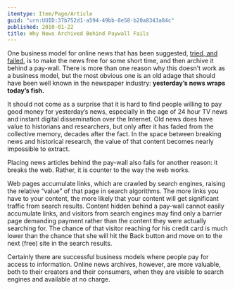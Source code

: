 ```yaml
---
itemtype: Item/Page/Article
guid: "urn:UUID:37b752d1-a594-49bb-8e58-b20a8343a84c"
published: 2010-01-22
title: Why News Archived Behind Paywall Fails
---
```


One business model for online news that has been suggested, [tried, and
failed](http://www.nytimes.com/2007/09/18/business/media/18times.html),
is to make the news free for some short time, and then archive it behind
a pay-wall. There is more than one reason why this doesn’t work as a
business model, but the most obvious one is an old adage that should
have been well known in the newspaper industry: **yesterday’s news wraps
today’s fish.**

It should not come as a surprise that it is hard to find people willing
to pay good money for yesterday’s news, especially in the age of 24 hour
TV news and instant digital dissemination over the Internet. Old news
does have value to historians and researchers, but only after it has
faded from the collective memory, decades after the fact. In the space
between breaking news and historical research, the value of that content
becomes nearly impossible to extract.

Placing news articles behind the pay-wall also fails for another reason:
it breaks the web. Rather, it is counter to the way the web works.

Web pages accumulate links, which are crawled by search engines, raising
the relative “value” of that page in search algorithms. The more links
you have to your content, the more likely that your content will get
significant traffic from search results. Content hidden behind a
pay-wall cannot easily accumulate links, and visitors from search
engines may find only a barrier page demanding payment rather than the
content they were actually searching for. The chance of that visitor
reaching for his credit card is much lower than the chance that she will
hit the Back button and move on to the next (free) site in the search
results.

Certainly there are successful business models where people pay for
access to information. Online news archives, however, are more valuable,
both to their creators and their consumers, when they are visible to
search engines and available at no charge.
